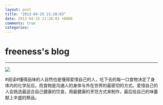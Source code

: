 ```yaml
---
layout: post
title: "2013-04-25 21:28:03"
date: 2013-04-25 21:28:03 +0800
comments: true
categories: 
---
```


# freeness's blog

----------

![](http://okqmqrbgo.bkt.clouddn.com/201304252128031.jpg)

>
\#阅读\#懂得品味的人自然也是懂得爱惜自己的人，吃下去的每一口食物决定了身体内的化学反应。而食物是沟通人的身体与外在世界的最密切的方式。爱惜自己的人会挑选最适合自己健康的饮食，用最健康的烹饪方式来制作，最后给自己的味蕾献上丰盛的祭品。